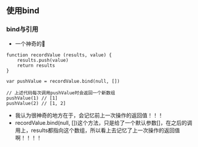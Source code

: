 ## 使用bind
### bind与引用
* 一个神奇的🌰
```
function recordValue (results, value) {
    results.push(value)
    return results
}

var pushValue = recordValue.bind(null, [])

// 上述代码每次调用pushValue时会返回一个新数组
pushValue(1) // [1]
pushValue(2) // [1, 2]
```

* 我认为很神奇的地方在于，会记忆前上一次操作的返回值！！！
* recordValue.bind(null, [])这个方法，只是给了一个默认参数[]，在之后的调用上，results都指向这个数组，所以看上去记忆了上一次操作的返回值啊！！！！
